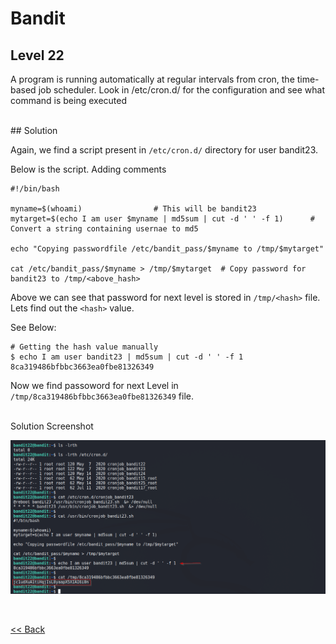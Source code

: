 # Bandit

## Level 22
A program is running automatically at regular intervals from cron, the time-based job scheduler. Look in /etc/cron.d/ for the configuration and see what command is being executed

<br/>
## Solution

Again, we find a script present in `/etc/cron.d/` directory for user bandit23.

Below is the script. Adding comments
```shell
#!/bin/bash

myname=$(whoami)                # This will be bandit23
mytarget=$(echo I am user $myname | md5sum | cut -d ' ' -f 1)      # Convert a string containing usernae to md5

echo "Copying passwordfile /etc/bandit_pass/$myname to /tmp/$mytarget"  

cat /etc/bandit_pass/$myname > /tmp/$mytarget  # Copy password for bandit23 to /tmp/<above_hash>

```

Above we can see that password for next level is stored in `/tmp/<hash>` file. Lets find out the `<hash>` value.
  
See Below:
```shell
# Getting the hash value manually
$ echo I am user bandit23 | md5sum | cut -d ' ' -f 1
8ca319486bfbbc3663ea0fbe81326349
```

Now we find passoword for next Level in `/tmp/8ca319486bfbbc3663ea0fbe81326349` file.
  
<br/>
Solution Screenshot

![Level 22 Image](./images/Level22.png)

<br/>

[<< Back](https://grey-fish.github.io/Bandit/index.html)
